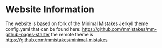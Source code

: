 # Website Information

The website is based on fork of the Minimal Mistakes Jerkyll theme config.yaml that can be found here: https://github.com/mmistakes/mm-github-pages-starter the remote theme is https://github.com/mmistakes/minimal-mistakes
